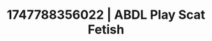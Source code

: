 ---
categories:
- Chastity play
- Booty worship
- Coworker crush
- Subtle kink
- Mindful sex
image: /assets/images/1747788356022.jpg
layout: post
seo:
  description: Featured content with high-quality Scat Fetish, ABDL Play. HD images
    available.
  keywords: Scat Fetish, ABDL Play
  og_image: /assets/images/1747788356022.jpg
  schema_type: VisualArtwork
tags:
- ABDL Play
- Scat Fetish
- '#1747788356022'
title: 1747788356022 | ABDL Play Scat Fetish
---